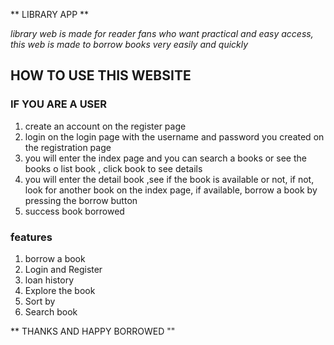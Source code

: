 
** LIBRARY APP **

*library web is made for reader fans who want practical and easy access, this web is made to borrow books very easily and quickly*

## HOW TO USE THIS WEBSITE

### IF YOU ARE A USER

1. create an account on the register page
2. login on the login page with the username and password you created on the registration page
3. you will enter the index page and you can search a books or see the books o list book , 
click book to see details
4. you will enter the detail book ,see if the book is available or not, if not, look for another book on the index page, if available, borrow a book by pressing the borrow button
5. success book borrowed

### features
1. borrow a book
2. Login and Register
3. loan history
4. Explore the book
5. Sort by
6. Search book

** THANKS AND HAPPY BORROWED ""
